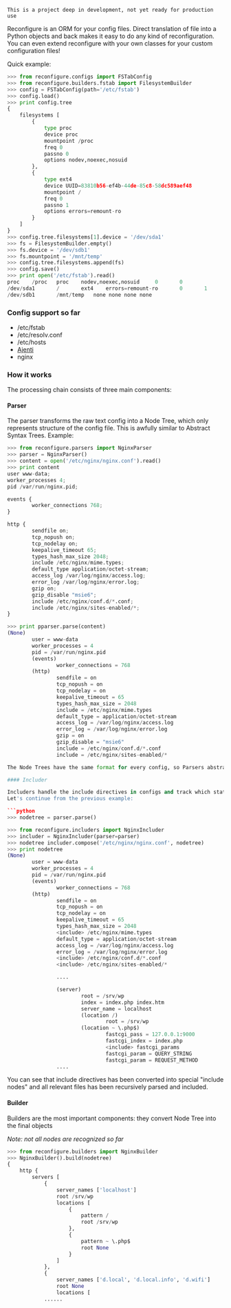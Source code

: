 ``` This is a project deep in development, not yet ready for production use ```

Reconfigure is an ORM for your config files. Direct translation of file into a Python objects and back makes it easy to do any kind of reconfiguration.
You can even extend reconfigure with your own classes for your custom configuration files!

Quick example:

```python
>>> from reconfigure.configs import FSTabConfig
>>> from reconfigure.builders.fstab import FilesystemBuilder
>>> config = FSTabConfig(path='/etc/fstab')
>>> config.load()
>>> print config.tree
{
    filesystems [
        {
            type proc
            device proc
            mountpoint /proc
            freq 0
            passno 0
            options nodev,noexec,nosuid
        }, 
        {
            type ext4
            device UUID=83810b56-ef4b-44de-85c8-58dc589aef48
            mountpoint /
            freq 0
            passno 1
            options errors=remount-ro
        }
    ]
}
>>> config.tree.filesystems[1].device = '/dev/sda1'
>>> fs = FilesystemBuilder.empty()
>>> fs.device = '/dev/sdb1'
>>> fs.mountpoint = '/mnt/temp'
>>> config.tree.filesystems.append(fs)
>>> config.save()
>>> print open('/etc/fstab').read()
proc    /proc   proc    nodev,noexec,nosuid     0       0
/dev/sda1       /       ext4    errors=remount-ro       0       1
/dev/sdb1       /mnt/temp   none none none none
```

### Config support so far

* /etc/fstab
* /etc/resolv.conf
* /etc/hosts
* [Ajenti](http://ajenti.org)
* nginx

### How it works

The processing chain consists of three main components:

#### Parser

The parser transforms the raw text config into a Node Tree, which only represents structure of the config file. This is awfully similar to Abstract Syntax Trees.
Example:
```python
>>> from reconfigure.parsers import NginxParser
>>> parser = NginxParser()
>>> content = open('/etc/nginx/nginx.conf').read()
>>> print content 
user www-data;
worker_processes 4;
pid /var/run/nginx.pid;

events {
        worker_connections 768;
}

http {
        sendfile on;
        tcp_nopush on;
        tcp_nodelay on;
        keepalive_timeout 65;
        types_hash_max_size 2048;
        include /etc/nginx/mime.types;
        default_type application/octet-stream;
        access_log /var/log/nginx/access.log;
        error_log /var/log/nginx/error.log;
        gzip on;
        gzip_disable "msie6";
        include /etc/nginx/conf.d/*.conf;
        include /etc/nginx/sites-enabled/*;
}

>>> print pparser.parse(content)
(None)
        user = www-data
        worker_processes = 4
        pid = /var/run/nginx.pid
        (events)
                worker_connections = 768
        (http)
                sendfile = on
                tcp_nopush = on
                tcp_nodelay = on
                keepalive_timeout = 65
                types_hash_max_size = 2048
                include = /etc/nginx/mime.types
                default_type = application/octet-stream
                access_log = /var/log/nginx/access.log
                error_log = /var/log/nginx/error.log
                gzip = on
                gzip_disable = "msie6"
                include = /etc/nginx/conf.d/*.conf
                include = /etc/nginx/sites-enabled/*

The Node Trees have the same format for every config, so Parsers abstract us away from the file format.

#### Includer

Includers handle the include directives in configs and track which statement belongs to which file.
Let's continue from the previous example:

```python
>>> nodetree = parser.parse()

>>> from reconfigure.includers import NginxIncluder
>>> includer = NginxIncluder(parser=parser)
>>> nodetree includer.compose('/etc/nginx/nginx.conf', nodetree)
>>> print nodetree
(None)
        user = www-data
        worker_processes = 4
        pid = /var/run/nginx.pid
        (events)
                worker_connections = 768
        (http)
                sendfile = on
                tcp_nopush = on
                tcp_nodelay = on
                keepalive_timeout = 65
                types_hash_max_size = 2048
                <include> /etc/nginx/mime.types
                default_type = application/octet-stream
                access_log = /var/log/nginx/access.log
                error_log = /var/log/nginx/error.log
                <include> /etc/nginx/conf.d/*.conf
                <include> /etc/nginx/sites-enabled/*

                ....

                (server)
                        root = /srv/wp
                        index = index.php index.htm
                        server_name = localhost
                        (location /)
                                root = /srv/wp
                        (location ~ \.php$)
                                fastcgi_pass = 127.0.0.1:9000
                                fastcgi_index = index.php
                                <include> fastcgi_params
                                fastcgi_param = QUERY_STRING            $query_string
                                fastcgi_param = REQUEST_METHOD          $request_method
                ....
```

You can see that include directives has been converted into special "include nodes" and all relevant files has been recursively parsed and included.


#### Builder
Builders are the most important components: they convert Node Tree into the final objects

_Note: not all nodes are recognized so far_


```python
>>> from reconfigure.builders import NginxBuilder
>>> NginxBuilder().build(nodetree)
{
    http {
        servers [
            {
                server_names ['localhost']
                root /srv/wp
                locations [
                    {
                        pattern /
                        root /srv/wp
                    }, 
                    {
                        pattern ~ \.php$
                        root None
                    }
                ]
            }, 
            {
                server_names ['d.local', 'd.local.info', 'd.wifi']
                root None
                locations [
            ......
```